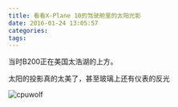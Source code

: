 ```yaml
---
title: 看看X-Plane 10的驾驶舱里的太阳光影
date: 2016-01-24 13:05:57
categories:
tags:
---
```





当时B200正在美国太浩湖的上方。

太阳的投影真的太美了，甚至玻璃上还有仪表的反光


![cpuwolf](/images/data/attachment/201601/24/210419iar5361v0ir9ahhm.jpg)




